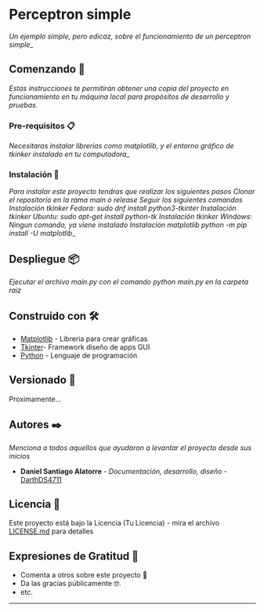 # Perceptron simple

_Un ejemplo simple, pero edicaz, sobre el funcionamiento de un perceptron simple__

## Comenzando 🚀

_Estas instrucciones te permitirán obtener una copia del proyecto en funcionamiento en tu máquina local para propósitos de desarrollo y pruebas._


### Pre-requisitos 📋

_Necesitaras instalar librerias como matplotlib, y el entorno gráfico de tkinker instalado en tu computadora__

### Instalación 🔧

_Para instalar este proyecto tendras que realizar los siguientes pasos_
_Clonar el repositorio en la rama main o release_
_Seguir los siguientes comandos_
_Instalación tkinker Fedora: sudo dnf install python3-tkinter_
_Instalación tkinker Ubuntu: sudo apt-get install python-tk_
_Instalación tkinker Windows: Ningun comando, ya viene instalado_
_Instalación matplotlib python -m pip install -U matplotlib__

## Despliegue 📦

_Ejecutar el archivo main.py con el comando python main.py en la carpeta raiz_

## Construido con 🛠️

* [Matplotlib](https://matplotlib.org/stable/index.html) - Libreria para crear gráficas
* [Tkinter](https://docs.python.org/3/library/tkinter.html#module-tkinter)- Framework diseño de apps GUI
* [Python](https://www.python.org/) - Lenguaje de programación

## Versionado 📌

Proximamente...

## Autores ✒️

_Menciona a todos aquellos que ayudaron a levantar el proyecto desde sus inicios_

* **Daniel Santiago Alatorre** - *Documentación, desarrollo, diseño* - [DarthDS4711](https://github.com/DarthDS4711)


## Licencia 📄

Este proyecto está bajo la Licencia (Tu Licencia) - mira el archivo [LICENSE.md](LICENCE.md) para detalles

## Expresiones de Gratitud 🎁

* Comenta a otros sobre este proyecto 📢
* Da las gracias públicamente 🤓.
* etc.


---

